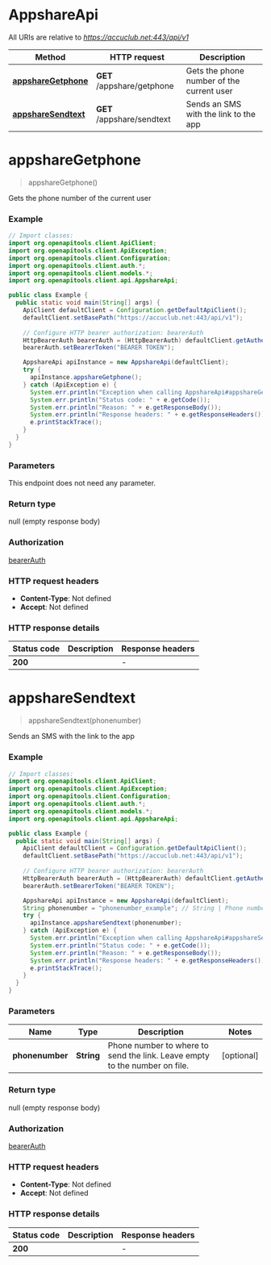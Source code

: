 # AppshareApi

All URIs are relative to *https://accuclub.net:443/api/v1*

Method | HTTP request | Description
------------- | ------------- | -------------
[**appshareGetphone**](AppshareApi.md#appshareGetphone) | **GET** /appshare/getphone | Gets the phone number of the current user
[**appshareSendtext**](AppshareApi.md#appshareSendtext) | **GET** /appshare/sendtext | Sends an SMS with the link to the app


<a name="appshareGetphone"></a>
# **appshareGetphone**
> appshareGetphone()

Gets the phone number of the current user

### Example
```java
// Import classes:
import org.openapitools.client.ApiClient;
import org.openapitools.client.ApiException;
import org.openapitools.client.Configuration;
import org.openapitools.client.auth.*;
import org.openapitools.client.models.*;
import org.openapitools.client.api.AppshareApi;

public class Example {
  public static void main(String[] args) {
    ApiClient defaultClient = Configuration.getDefaultApiClient();
    defaultClient.setBasePath("https://accuclub.net:443/api/v1");
    
    // Configure HTTP bearer authorization: bearerAuth
    HttpBearerAuth bearerAuth = (HttpBearerAuth) defaultClient.getAuthentication("bearerAuth");
    bearerAuth.setBearerToken("BEARER TOKEN");

    AppshareApi apiInstance = new AppshareApi(defaultClient);
    try {
      apiInstance.appshareGetphone();
    } catch (ApiException e) {
      System.err.println("Exception when calling AppshareApi#appshareGetphone");
      System.err.println("Status code: " + e.getCode());
      System.err.println("Reason: " + e.getResponseBody());
      System.err.println("Response headers: " + e.getResponseHeaders());
      e.printStackTrace();
    }
  }
}
```

### Parameters
This endpoint does not need any parameter.

### Return type

null (empty response body)

### Authorization

[bearerAuth](../README.md#bearerAuth)

### HTTP request headers

 - **Content-Type**: Not defined
 - **Accept**: Not defined

### HTTP response details
| Status code | Description | Response headers |
|-------------|-------------|------------------|
**200** |  |  -  |

<a name="appshareSendtext"></a>
# **appshareSendtext**
> appshareSendtext(phonenumber)

Sends an SMS with the link to the app

### Example
```java
// Import classes:
import org.openapitools.client.ApiClient;
import org.openapitools.client.ApiException;
import org.openapitools.client.Configuration;
import org.openapitools.client.auth.*;
import org.openapitools.client.models.*;
import org.openapitools.client.api.AppshareApi;

public class Example {
  public static void main(String[] args) {
    ApiClient defaultClient = Configuration.getDefaultApiClient();
    defaultClient.setBasePath("https://accuclub.net:443/api/v1");
    
    // Configure HTTP bearer authorization: bearerAuth
    HttpBearerAuth bearerAuth = (HttpBearerAuth) defaultClient.getAuthentication("bearerAuth");
    bearerAuth.setBearerToken("BEARER TOKEN");

    AppshareApi apiInstance = new AppshareApi(defaultClient);
    String phonenumber = "phonenumber_example"; // String | Phone number to where to send the link. Leave empty to the number on file.
    try {
      apiInstance.appshareSendtext(phonenumber);
    } catch (ApiException e) {
      System.err.println("Exception when calling AppshareApi#appshareSendtext");
      System.err.println("Status code: " + e.getCode());
      System.err.println("Reason: " + e.getResponseBody());
      System.err.println("Response headers: " + e.getResponseHeaders());
      e.printStackTrace();
    }
  }
}
```

### Parameters

Name | Type | Description  | Notes
------------- | ------------- | ------------- | -------------
 **phonenumber** | **String**| Phone number to where to send the link. Leave empty to the number on file. | [optional]

### Return type

null (empty response body)

### Authorization

[bearerAuth](../README.md#bearerAuth)

### HTTP request headers

 - **Content-Type**: Not defined
 - **Accept**: Not defined

### HTTP response details
| Status code | Description | Response headers |
|-------------|-------------|------------------|
**200** |  |  -  |

